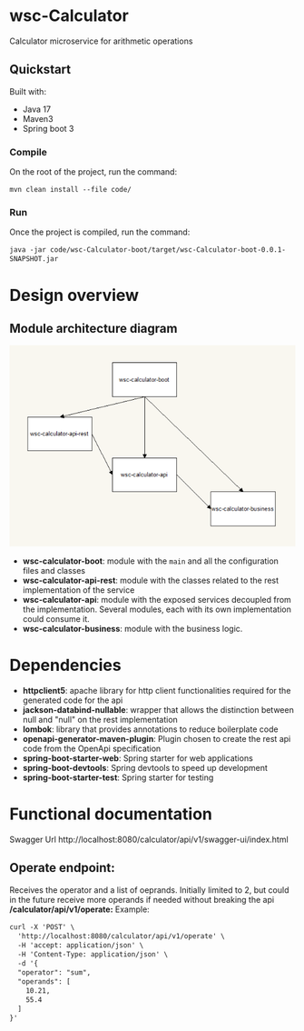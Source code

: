 # wsc-Calculator
Calculator microservice for arithmetic operations

## Quickstart

Built with:

* Java 17
* Maven3
* Spring boot 3

### Compile
On the root of the project, run the command:
```
mvn clean install --file code/
```
### Run

Once the project is compiled, run the command:

```
java -jar code/wsc-Calculator-boot/target/wsc-Calculator-boot-0.0.1-SNAPSHOT.jar 
```


# Design overview
## Module architecture diagram
![ModuleArchitectureDiagram](docs/ModuleArchitectureDiagram.png)

* **wsc-calculator-boot**: module with the `main` and all the configuration files and classes
* **wsc-calculator-api-rest**: module with the classes related to the rest implementation of the service
* **wsc-calculator-api**: module with the exposed services decoupled from the implementation. Several modules, each with its own implementation could consume it.
* **wsc-calculator-business**: module with the business logic.

# Dependencies
* **httpclient5**: apache library for http client functionalities required for the generated code for the api
* **jackson-databind-nullable**: wrapper that allows the distinction between null and "null" on the rest implementation
* **lombok**: library that provides annotations to reduce boilerplate code
* **openapi-generator-maven-plugin**: Plugin chosen to create the rest api code from the OpenApi specification
* **spring-boot-starter-web**: Spring starter for web applications
* **spring-boot-devtools**: Spring devtools to speed up development
* **spring-boot-starter-test**: Spring starter for testing

# Functional documentation
Swagger Url http://localhost:8080/calculator/api/v1/swagger-ui/index.html

## Operate endpoint:
Receives the operator and a list of oeprands. Initially limited to 2, but could in the future receive more operands if needed without breaking the api
**/calculator/api/v1/operate:**
Example:
```
curl -X 'POST' \
  'http://localhost:8080/calculator/api/v1/operate' \
  -H 'accept: application/json' \
  -H 'Content-Type: application/json' \
  -d '{
  "operator": "sum",
  "operands": [
    10.21,
    55.4
  ]
}'
```